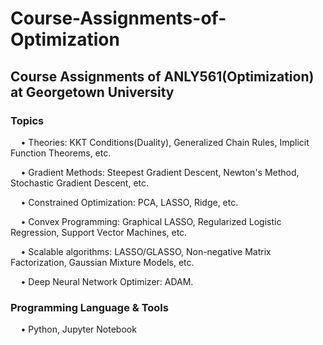 # Course-Assignments-of-Optimization

## Course Assignments of ANLY561(Optimization) at Georgetown University

### Topics
$\quad$• Theories: KKT Conditions(Duality), Generalized Chain Rules, Implicit Function Theorems, etc.

$\quad$• Gradient Methods: Steepest Gradient Descent, Newton's Method, Stochastic Gradient Descent, etc.

$\quad$• Constrained Optimization: PCA, LASSO, Ridge, etc.

$\quad$• Convex Programming: Graphical LASSO, Regularized Logistic Regression, Support Vector Machines, etc.

$\quad$• Scalable algorithms: LASSO/GLASSO, Non-negative Matrix Factorization, Gaussian Mixture Models, etc.

$\quad$• Deep Neural Network Optimizer: ADAM.

### Programming Language & Tools
$\quad$• Python, Jupyter Notebook
